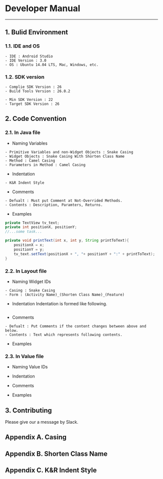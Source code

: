 # Developer Manual
-----

## 1. Bulid Environment

### 1.1. IDE and OS
```
- IDE : Android Studio
- IDE Version : 3.0
- OS : Ubuntu 14.04 LTS, Mac, Windows, etc.
```

### 1.2. SDK version
```
- Complie SDK Version : 26
- Build Tools Version : 26.0.2

- Min SDK Version : 22
- Target SDK Version : 26
```

## 2. Code Convention

### 2.1. In Java file

- Naming Variables

```
- Primitive Variables and non-Widget Objects : Snake Casing
- Widget Objects : Snake Casing With Shorten Class Name
- Method : Camel Casing
- Parameters in Method : Camel Casing
```

- Indentation

```
- K&R Indent Style
```

- Comments

```
- Defualt : Must put Comment at Not-Overrided Methods.
- Contents : Description, Paramters, Returns.
```

- Examples
```java
private TextView tv_text;
private int positionX, positionY;
//...some task...

private void printText(int x, int y, String printToText){
	positionX = x;
	positionY = y;
	tv_text.setText(positionX + ", "+ positionY + ":" + printToText);
}
```

### 2.2. In Layout file

- Naming Widget IDs
```
- Casing : Snake Casing
- Form : (Activity Name)_(Shorten Class Name)_(Feature)
```

- Indentation
Indentation is formed like following.
```

```

- Comments
```
- Defualt : Put Comments if the content changes between above and below.
- Contents : Text which represents following contents.
```

- Examples

### 2.3. In Value file

- Naming Value IDs

- Indentation

- Comments

- Examples

## 3. Contributing

Please give our a message by Slack.

## Appendix A. Casing

## Appendix B. Shorten Class Name

## Appendix C. K&R Indent Style

